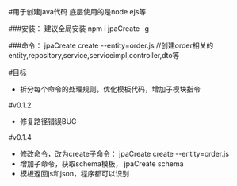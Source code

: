#用于创建java代码
底层使用的是node ejs等

###安装：
建议全局安装 npm i jpaCreate -g

###命令：
jpaCreate create --entity=order.js	//创建order相关的entity,repository,service,serviceimpl,controller,dto等


#目标
- 拆分每个命令的处理规则，优化模板代码，增加子模块指令



#v0.1.2
- 修复路径错误BUG


#v0.1.4
- 修改命令，改为create子命令： jpaCreate create --entity=order.js
- 增加子命令，获取schema模板， jpaCreate schema
- 模板返回js和json，程序都可以识别

